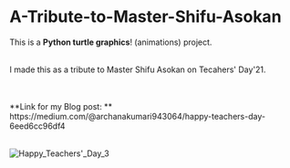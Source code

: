 # A-Tribute-to-Master-Shifu-Asokan
This is a **Python turtle graphics**! (animations) project.
<br>
<br>
 
I made this as a tribute to Master Shifu Asokan on Tecahers' Day'21.
 
 <br>
 <br>
 **Link for my Blog post: ** https://medium.com/@archanakumari943064/happy-teachers-day-6eed6cc96df4

<br>
 <br>

![Happy_Teachers'_Day_3](https://user-images.githubusercontent.com/78868726/132126163-b7c6b3bf-cb5c-49d5-b215-b54b9525bb2f.png)

